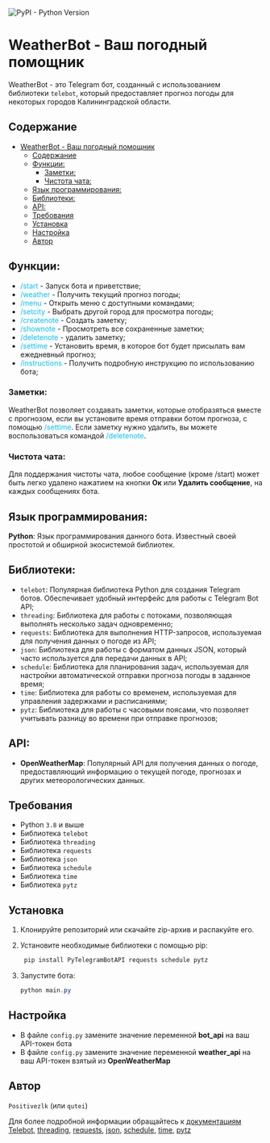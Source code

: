 ![PyPI - Python Version](https://img.shields.io/pypi/pyversions/PyTelegramBotAPI)
# WeatherBot - Ваш погодный помощник
WeatherBot - это Telegram бот, созданный с использованием библиотеки `telebot`, который предоставляет прогноз погоды для некоторых городов Калининградской области.

## Содержание
- [WeatherBot - Ваш погодный помощник](#weatherbot---ваш-погодный-помощник)
  - [Содержание](#содержание)
  - [Функции:](#функции)
    - [Заметки:](#заметки)
    - [Чистота чата:](#чистота-чата)
  - [Язык программирования:](#язык-программирования)
  - [Библиотеки:](#библиотеки)
  - [API:](#api)
  - [Требования](#требования)
  - [Установка](#установка)
  - [Настройка](#настройка)
  - [Автор](#автор)

## Функции:

+ <span style="color: #00bfff;">/start</span> - Запуск бота и приветствие;
+ <span style="color: #00bfff;">/weather</span> - Получить текущий прогноз погоды;
+ <span style="color: #00bfff;">/menu</span> - Открыть меню с доступными командами;
+ <span style="color: #00bfff;">/setcity </span> - Выбрать другой город для просмотра погоды;
+ <span style="color: #00bfff;">/createnote</span> - Создать заметку;
+ <span style="color: #00bfff;">/shownote</span> - Просмотреть все сохраненные заметки;
+ <span style="color: #00bfff;">/deletenote</span> - удалить заметку;
+ <span style="color: #00bfff;">/settime</span> - Установить время, в которое бот будет присылать вам ежедневный прогноз;
+ <span style="color: #00bfff;">/instructions</span> - Получить подробную инструкцию по использованию бота;

### Заметки:
WeatherBot позволяет создавать заметки, которые отобразяться вместе с прогнозом, если вы установите время отправки ботом прогноза, с помощью <span style="color: #00bfff;">/settime</span>. Если заметку нужно удалить, вы можете воспользоваться командой <span style="color: #00bfff;">/deletenote</span>.

### Чистота чата:
Для поддержания чистоты чата, любое сообщение (кроме /start) может быть легко удалено нажатием на кнопки <b>Ок</b> или <b>Удалить сообщение</b>, на каждых сообщениях бота.

## Язык программирования:
<b>Python</b>: Язык программирования данного бота. Известный своей простотой и обширной экосистемой библиотек.

## Библиотеки:
* `telebot`:  Популярная библиотека Python для создания Telegram ботов. Обеспечивает удобный интерфейс для работы с Telegram Bot API;
* `threading`: Библиотека для работы с потоками, позволяющая выполнять несколько задач одновременно;
* `requests`: Библиотека для выполнения HTTP-запросов, используемая для получения данных о погоде из API;
* `json`: Библиотека для работы с форматом данных JSON, который часто используется для передачи данных в API;
* `schedule`: Библиотека для планирования задач, используемая для настройки автоматической отправки прогноза погоды в заданное время;
* `time`: Библиотека для работы со временем, используемая для управления задержками и расписаниями;
* `pytz`: Библиотека для работы с часовыми поясами,  что позволяет учитывать разницу во времени при отправке прогнозов;

##  API:
* <b>OpenWeatherMap</b>:  Популярный API для получения данных о погоде, предоставляющий информацию о текущей погоде, прогнозах и других метеорологических данных.

## Требования
* Python `3.8` и выше
* Библиотека `telebot`
* Библиотека `threading`
* Библиотека `requests`
* Библиотека `json`
* Библиотека `schedule`
* Библиотека `time`
* Библиотека `pytz`

## Установка
1. Клонируйте репозиторий или скачайте zip-архив и распакуйте его.
2. Установите необходимые библиотеки с помощью pip:
   ```powershell
    pip install PyTelegramBotAPI requests schedule pytz
   ```

3. Запустите бота:
   ```PowerShell
   python main.py
   ```

## Настройка
* В файле `config.py` замените значение переменной <b>bot_api</b> на ваш API-токен бота
* В файле `config.py` замените значение переменной <b>weather_api</b> на ваш API-токен взятый из <b>OpenWeatherMap</b>

## Автор
`Positivezlk` (или `qutei`)

Для более подробной информации обращайтесь к [документациям Telebot](https://pytba.readthedocs.io/en/latest/index.html), [threading](https://docs.python.org/3/library/threading.html), [requests](https://docs.python-requests.org/en/latest/), [json](https://docs.python.org/3/library/json.html), [schedule](https://schedule.readthedocs.io/en/stable/), [time](https://docs.python.org/3/library/time.html), [pytz](https://pythonhosted.org/pytz/)
